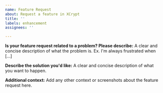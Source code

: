 ```yaml
---
name: Feature Request
about: Request a feature in XCrypt
title: ''
labels: enhancement
assignees: ''

---
```


**Is your feature request related to a problem? Please describe:**
A clear and concise description of what the problem is. Ex. I'm always frustrated when [...]

**Describe the solution you'd like:**
A clear and concise description of what you want to happen.

**Additional context:**
Add any other context or screenshots about the feature request here.
